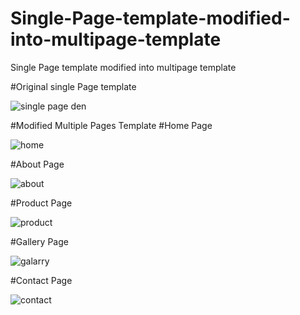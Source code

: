 # Single-Page-template-modified-into-multipage-template
Single Page template modified into multipage template

#Original single Page template

![single page den](https://user-images.githubusercontent.com/92413748/141263802-0e401806-22ea-4ddc-a621-a1d8b29c2e2a.png)

#Modified Multiple Pages Template
#Home Page

![home](https://user-images.githubusercontent.com/92413748/141264036-339f119b-0995-4dfb-bc2b-836b11f72f1f.png)

#About Page

![about](https://user-images.githubusercontent.com/92413748/141264124-67a599a5-9cf3-4980-970e-136cc99a0095.png)

#Product Page

![product](https://user-images.githubusercontent.com/92413748/141264246-c258a261-c93a-49dc-bac3-3cdb54ce9c58.png)

#Gallery Page

![galarry](https://user-images.githubusercontent.com/92413748/141264417-a3150d5c-3acb-4cfa-9ce5-5c7ce35e8b5a.png)

#Contact Page

![contact](https://user-images.githubusercontent.com/92413748/141264473-a1e3a576-b0c7-4299-9611-e8d46a7fbd3e.png)
